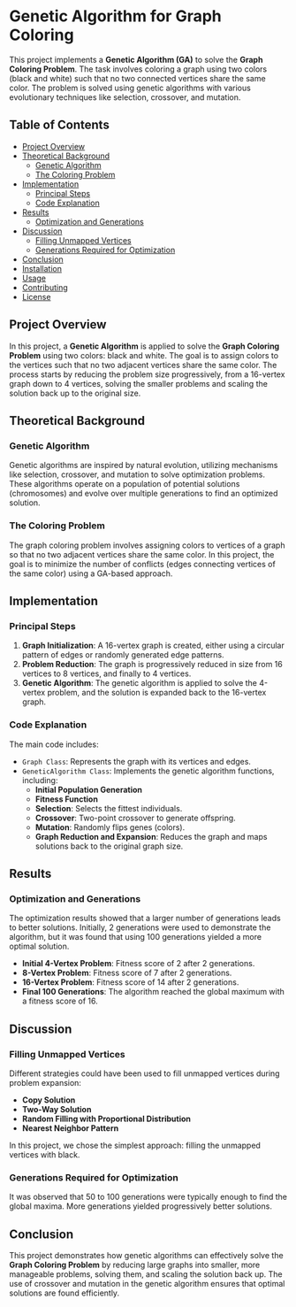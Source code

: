 # Genetic Algorithm for Graph Coloring

This project implements a **Genetic Algorithm (GA)** to solve the **Graph Coloring Problem**. The task involves coloring a graph using two colors (black and white) such that no two connected vertices share the same color. The problem is solved using genetic algorithms with various evolutionary techniques like selection, crossover, and mutation.

## Table of Contents
- [Project Overview](#project-overview)
- [Theoretical Background](#theoretical-background)
  - [Genetic Algorithm](#genetic-algorithm)
  - [The Coloring Problem](#the-coloring-problem)
- [Implementation](#implementation)
  - [Principal Steps](#principal-steps)
  - [Code Explanation](#code-explanation)
- [Results](#results)
  - [Optimization and Generations](#optimization-and-generations)
- [Discussion](#discussion)
  - [Filling Unmapped Vertices](#filling-unmapped-vertices)
  - [Generations Required for Optimization](#generations-required-for-optimization)
- [Conclusion](#conclusion)
- [Installation](#installation)
- [Usage](#usage)
- [Contributing](#contributing)
- [License](#license)

## Project Overview

In this project, a **Genetic Algorithm** is applied to solve the **Graph Coloring Problem** using two colors: black and white. The goal is to assign colors to the vertices such that no two adjacent vertices share the same color. The process starts by reducing the problem size progressively, from a 16-vertex graph down to 4 vertices, solving the smaller problems and scaling the solution back up to the original size.

## Theoretical Background

### Genetic Algorithm
Genetic algorithms are inspired by natural evolution, utilizing mechanisms like selection, crossover, and mutation to solve optimization problems. These algorithms operate on a population of potential solutions (chromosomes) and evolve over multiple generations to find an optimized solution.

### The Coloring Problem
The graph coloring problem involves assigning colors to vertices of a graph so that no two adjacent vertices share the same color. In this project, the goal is to minimize the number of conflicts (edges connecting vertices of the same color) using a GA-based approach.

## Implementation

### Principal Steps
1. **Graph Initialization**: A 16-vertex graph is created, either using a circular pattern of edges or randomly generated edge patterns.
2. **Problem Reduction**: The graph is progressively reduced in size from 16 vertices to 8 vertices, and finally to 4 vertices.
3. **Genetic Algorithm**: The genetic algorithm is applied to solve the 4-vertex problem, and the solution is expanded back to the 16-vertex graph.

### Code Explanation
The main code includes:
- `Graph Class`: Represents the graph with its vertices and edges.
- `GeneticAlgorithm Class`: Implements the genetic algorithm functions, including:
  - **Initial Population Generation**
  - **Fitness Function**
  - **Selection**: Selects the fittest individuals.
  - **Crossover**: Two-point crossover to generate offspring.
  - **Mutation**: Randomly flips genes (colors).
  - **Graph Reduction and Expansion**: Reduces the graph and maps solutions back to the original graph size.

## Results

### Optimization and Generations
The optimization results showed that a larger number of generations leads to better solutions. Initially, 2 generations were used to demonstrate the algorithm, but it was found that using 100 generations yielded a more optimal solution.

- **Initial 4-Vertex Problem**: Fitness score of 2 after 2 generations.
- **8-Vertex Problem**: Fitness score of 7 after 2 generations.
- **16-Vertex Problem**: Fitness score of 14 after 2 generations.
- **Final 100 Generations**: The algorithm reached the global maximum with a fitness score of 16.

## Discussion

### Filling Unmapped Vertices
Different strategies could have been used to fill unmapped vertices during problem expansion:
- **Copy Solution**
- **Two-Way Solution**
- **Random Filling with Proportional Distribution**
- **Nearest Neighbor Pattern**

In this project, we chose the simplest approach: filling the unmapped vertices with black.

### Generations Required for Optimization
It was observed that 50 to 100 generations were typically enough to find the global maxima. More generations yielded progressively better solutions.

## Conclusion

This project demonstrates how genetic algorithms can effectively solve the **Graph Coloring Problem** by reducing large graphs into smaller, more manageable problems, solving them, and scaling the solution back up. The use of crossover and mutation in the genetic algorithm ensures that optimal solutions are found efficiently.


